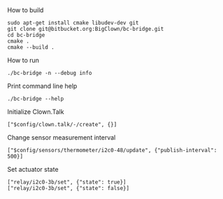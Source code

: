 How to build

    sudo apt-get install cmake libudev-dev git
    git clone git@bitbucket.org:BigClown/bc-bridge.git
    cd bc-bridge
    cmake .
    cmake --build .

How to run

    ./bc-bridge -n --debug info

Print command line help

    ./bc-bridge --help

Initialize Clown.Talk

    ["$config/clown.talk/-/create", {}]

Change sensor measurement interval

    ["$config/sensors/thermometer/i2c0-48/update", {"publish-interval": 500}]
    
Set actuator state
    
    ["relay/i2c0-3b/set", {"state": true}]
    ["relay/i2c0-3b/set", {"state": false}]


